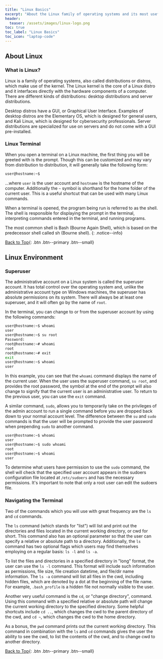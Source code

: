 ```yaml
---
title: "Linux Basics"
excerpt: "About the Linux family of operating systems and its most useful commands."
header:
  teaser: /assets/images/linux-logo.png
toc: true
toc_label: "Linux Basics"
toc_icon: "laptop-code"
---
```


## About Linux

### What is Linux?

Linux is a family of operating systems, also called distributions or distros, which make use of the kernel. The Linux kernel is the core of a Linux distro and it interfaces directly with the hardware components of a computer. There are different kinds of distributions: desktop distributions and server distributions.

Desktop distros have a GUI, or Graphical User Interface. Examples of desktop distros are the Elementary OS, which is designed for general users, and Kali Linux, which is designed for cybersecurity professionals. Server distributions are specialized for use on servers and do not come with a GUI pre-installed.

### Linux Terminal

When you open a terminal on a Linux machine, the first thing you will be greeted with is the prompt. Though this can be customized and may vary from distribution to distribution, it will generally take the following form:

```bash
user@hostname:~$
```

...where ```user``` is the user account and ```hostname``` is the hostname of the computer. Additionally the ```~``` symbol is shorthand for the home folder of the current user. This is a useful shortcut that can be used with many Linux commands.

When a terminal is opened, the program being run is referred to as the shell. The shell is responsible for displaying the prompt in the terminal, interpreting commands entered in the terminal, and running programs.

The most common shell is Bash (Bourne Again Shell), which is based on the predecessor shell called sh (Bourne shell). 
{: .notice--info}

[Back to Top](#top){: .btn .btn--primary .btn--small}

## Linux Environment

### Superuser

The administrative account on a Linux system is called the superuser account. It has total control over the operating system and, unlike the administrative account type on Windows machines, the superuser has absolute permissions on its system. There will always be at least one superuser, and it will often go by the name of ```root```.

In the terminal, you can change to or from the superuser account by using the following commands:

```bash
user@hostname:~$ whoami
user
user@hostname:~$ su root
Password:
root@hostname:~# whoami
root
root@hostname:~# exit
exit
user@hostname:~$ whoami
user
```

In this example, you can see that the ```whoami``` command displays the name of the current user. When the user uses the superuser command, ```su root```, and provides the root password, the symbol at the end of the prompt will also change to signify that the current user is an administrative user. To return to the previous user, you can use the ```exit``` command.

A similar command, ```sudo```, allows you to temporarily take on the privileges of the admin account to run a single command before you are dropped back down to your normal account level. The difference between the ```su``` and ```sudo``` commands is that the user will be prompted to provide the user password when prepending ```sudo``` to another command.

```bash
user@hostname:~$ whoami
user
user@hostname:~$ sudo whoami
root
user@hostname:~$ whoami
user
```

To determine what users have permission to use the ```sudo``` command, the shell will check that the specified user account appears in the sudoers configuration file located at ```/etc/sudoers``` and has the necessary permissions. It's important to note that only a root user can edit the sudoers file.

### Navigating the Terminal

Two of the commands which you will use with great frequency are the ```ls``` and ```cd``` commands.

The ```ls``` command (which stands for "list") will list and print out the directories and files located in the current working directory, or cwd for short. This command also has an optional parameter so that the user can specify a relative or absolute path to a directory. Additionally, the ```ls``` command has two optional flags which users may find themselves employing on a regular basis: ```ls -l``` and ```ls -a```.

To list the files and directories in a specified directory in "long" format, the user can use the ```ls -l``` command. This format will include such information as permissions, file size, file creation datetime, and file/dir name information. The ```ls -a``` command will list all files in the cwd, including hidden files, which are denoted by a dot at the beginning of the file name. For example, ```.bash_profile``` is a hidden file not normally visible to the user.

Another very useful command is the ```cd```, or "change directory", command. Using this command with a specified relative or absolute path will change the current working directory to the specified directory. Some helpful shortcuts include ```cd ..```, which changes the cwd to the parent directory of the cwd, and ```cd ~```, which changes the cwd to the home directory.

As a bonus, the ```pwd``` command prints out the current working directory. This command in combination with the ```ls``` and ```cd``` commands gives the user the ability to see the cwd, to list the contents of the cwd, and to change cwd to another directory.

<!--

### File Permissions

### Hidden Files

### Environment Variables

-->

[Back to Top](#top){: .btn .btn--primary .btn--small}

<!--

## Terminal: Tips and Tricks

### Tab Completion

### Previous Commands

### History

### Parameters

### Interrupts

[Back to Top](#top){: .btn .btn--primary .btn--small}


## Basic File Commands

### cp

### mkdir

### mv

### rm

### cat

### less

### find

[Back to Top](#top){: .btn .btn--primary .btn--small}


## More Basic Commands

### grep

### which

### apropos

### vim

### file

### strings

### wget

[Back to Top](#top){: .btn .btn--primary .btn--small}


## More Advanced Commands

### Processes

### Pipes and Redirects

### Passwd File

### Scheduled Tasks

### Package Manager

### Packages

### Building from Source

### SSH

[Back to Top](#top){: .btn .btn--primary .btn--small}

-->